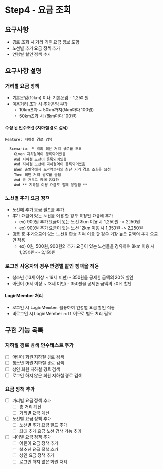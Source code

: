    # Step4 - 요금 조회

## 요구사항

- 경로 조회 시 거리 기준 요금 정보 포함
- 노선별 추가 요금 정책 추가
- 연령별 할인 정책 추가

## 요구사항 설명

### 거리별 요금 정책

- 기본운임(10km) 이내: 기본운임 - 1,250 원
- 이용거리 초과 시 추과운임 부과
    - 10km초과 ~ 50km까지(5km마다 100원)
    - 50km초과 시 (8km마다 100원)

#### 수정 된 인수조건 (지하철 경로 검색)

```text
Feature: 지하철 경로 검색

  Scenario: 두 역의 최단 거리 경로를 조회
    Given 지하철역이 등록되어있음
    And 지하철 노선이 등록되어있음
    And 지하철 노선에 지하철역이 등록되어있음
    When 출발역에서 도착역까지의 최단 거리 경로 조회를 요청
    Then 최단 거리 경로를 응답
    And 총 거리도 함께 응답함
    And ** 지하철 이용 요금도 함께 응답함 **
```

### 노선별 추가 요금 정책
- 노선에 추가 요금 필드를 추가
- 추가 요금이 있는 노선을 이용 할 경우 측정된 요금에 추가
  - ex) 900원 추가 요금이 있는 노선 8km 이용 시 1,250원 -> 2,150원
  - ex) 900원 추가 요금이 있는 노선 12km 이용 시 1,350원 -> 2,250원
- 경로 중 추가요금이 있는 노선을 환승 하여 이용 할 경우 가장 높은 금액의 추가 요금만 적용
  - ex) 0원, 500원, 900원의 추가 요금이 있는 노선들을 경유하여 8km 이용 시 1,250원 -> 2,150원

### 로그인 사용자의 경우 연령별 할인 정책을 적용
- 청소년 (13세 이상 ~ 19세 미만) - 350원을 공제한 금액의 20% 할인
- 어린이 (6세 이상 ~ 13세 미만) - 350원을 공제한 금액의 50% 할인

#### LoginMember 처리
- 로그인 시 LoginMember 활용하여 연령별 요금 할인 적용
- 비로그인 시 LoginMember `null` 이므로 별도 처리 필요

## 구현 기능 목록
### 지하철 경로 검색 인수테스트 추가
- [ ] 어린이 회원 지하철 경로 검색
- [ ] 청소년 회원 지하철 경로 검색
- [ ] 성인 회원 지하철 경로 검색
- [ ] 로그인 하지 않은 회원 지하철 경로 검색

### 요금 정책 추가
- [ ] 거리별 요금 정책 추가
  - [ ] 총 거리 계산
  - [ ] 거리별 요금 계산
- [ ] 노선별 요금 정책 추가
  - [ ] 노선별 추가 요금 필드 추가
  - [ ] 최대 추가 요금 노선 검색 기능 추가
- [ ] 나이별 요금 정책 추가
  - [ ] 어린이 요금 정책 추가
  - [ ] 청소년 요금 정책 추가
  - [ ] 성인 요금 정책 추가
  - [ ] 로그인 하지 않은 회원 처리